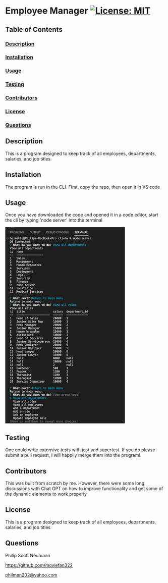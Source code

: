 # Employee Manager [![License: MIT](https://img.shields.io/badge/License-MIT-yellow.svg)](https://opensource.org/licenses/MIT)

## Table of Contents

### [Description](#Description)

### [Installation](#Installation)

### [Usage](#Usage)

### [Testing](#Testing)

### [Contributors](#Contributors)

### [License](#License)

### [Questions](#Questions)

## Description

This is a program designed to keep track of all employees, departments, salaries, and job titles

## Installation

The program is run in the CLI. First, copy the repo, then open it in VS code

## Usage

Once you have downloaded the code and opened it in a code editor, start the cli by typing 'node server' into the terminal

![Screenshot of webpage](./assets/images/screenshot.png)

## Testing

One could write extensive tests with jest and supertest. If you do please submit a pull request, I will happily merge them into the program!

## Contributors

This was built from scratch by me. However, there were some long discussions with Chat GPT on how to improve functionality and get some of the dynamic elements to work properly

## License

This is a program designed to keep track of all employees, departments, salaries, and job titles

## Questions

Philip Scott Neumann

https://github.com/moviefan322

philman202@yahoo.com

